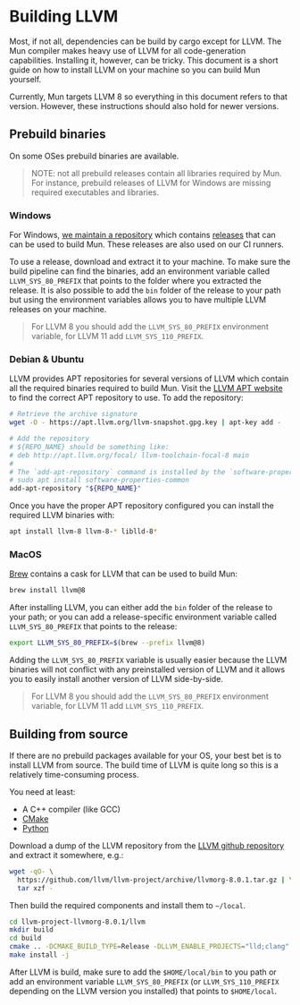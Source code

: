 # Building LLVM

Most, if not all, dependencies can be build by cargo except for LLVM.
The Mun compiler makes heavy use of LLVM for all code-generation capabilities.
Installing it, however, can be tricky.
This document is a short guide on how to install LLVM on your machine so you can build Mun yourself.

Currently, Mun targets LLVM 8 so everything in this document refers to that version.
However, these instructions should also hold for newer versions. 

## Prebuild binaries

On some OSes prebuild binaries are available.

> NOTE: not all prebuild releases contain all libraries required by Mun. 
> For instance, prebuild releases of LLVM for Windows are missing required executables and libraries.

### Windows

For Windows, [we maintain a repository](https://github.com/mun-lang/llvm-package-windows) which contains [releases](https://github.com/mun-lang/llvm-package-windows/releases) that can can be used to build Mun. 
These releases are also used on our CI runners. 

To use a release, download and extract it to your machine. 
To make sure the build pipeline can find the binaries, add an environment variable called `LLVM_SYS_80_PREFIX` that points to the folder where you extracted the release.
It is also possible to add the `bin` folder of the release to your path but using the environment variables allows you to have multiple LLVM releases on your machine.

> For LLVM 8 you should add the `LLVM_SYS_80_PREFIX` environment variable, for LLVM 11 add `LLVM_SYS_110_PREFIX`.

### Debian & Ubuntu

LLVM provides APT repositories for several versions of LLVM which contain all the required binaries required to build Mun. 
Visit the [LLVM APT website](https://apt.llvm.org/) to find the correct APT repository to use. 
To add the repository:

```bash
# Retrieve the archive signature
wget -O - https://apt.llvm.org/llvm-snapshot.gpg.key | apt-key add -

# Add the repository
# ${REPO_NAME} should be something like:
# deb http://apt.llvm.org/focal/ llvm-toolchain-focal-8 main
#
# The `add-apt-repository` command is installed by the `software-properties-common` package:
# sudo apt install software-properties-common 
add-apt-repository "${REPO_NAME}"
```

Once you have the proper APT repository configured you can install the required LLVM binaries with:

```bash
apt install llvm-8 llvm-8-* liblld-8*
```

### MacOS

[Brew](https://brew.sh/) contains a cask for LLVM that can be used to build Mun:

```bash
brew install llvm@8
```

After installing LLVM, you can either add the `bin` folder of the release to your path; or you can add a release-specific environment variable called `LLVM_SYS_80_PREFIX` that points to the release:

```bash
export LLVM_SYS_80_PREFIX=$(brew --prefix llvm@8)
```

Adding the `LLVM_SYS_80_PREFIX` variable is usually easier because the LLVM binaries will not conflict with any preinstalled version of LLVM and it allows you to easily install another version of LLVM side-by-side.

> For LLVM 8 you should add the `LLVM_SYS_80_PREFIX` environment variable, for LLVM 11 add `LLVM_SYS_110_PREFIX`.

## Building from source

If there are no prebuild packages available for your OS, your best bet is to install LLVM from source. 
The build time of LLVM is quite long so this is a relatively time-consuming process.

You need at least: 
- A C++ compiler (like GCC)
- [CMake](https://cmake.org/)
- [Python](https://www.python.org/)

Download a dump of the LLVM repository from the [LLVM github repository](https://github.com/llvm/llvm-project) and extract it somewhere, e.g.:

```bash
wget -qO- \
  https://github.com/llvm/llvm-project/archive/llvmorg-8.0.1.tar.gz | \
  tar xzf -
```

Then build the required components and install them to `~/local`.

```bash
cd llvm-project-llvmorg-8.0.1/llvm
mkdir build
cd build
cmake .. -DCMAKE_BUILD_TYPE=Release -DLLVM_ENABLE_PROJECTS="lld;clang" -DCMAKE_INSTALL_PREFIX=$HOME/local -DCMAKE_INSTALL_PREFIX=$HOME/local -DLLVM_ENABLE_LIBXML2=OFF
make install -j
```

After LLVM is build, make sure to add the `$HOME/local/bin` to you path or add an environment variable `LLVM_SYS_80_PREFIX` (or `LLVM_SYS_110_PREFIX` depending on the LLVM version you installed) that points to `$HOME/local`. 
